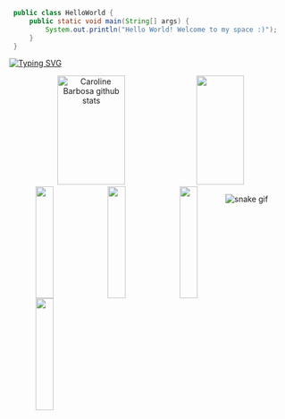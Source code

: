   ```java
   public class HelloWorld {
       public static void main(String[] args) {
           System.out.println("Hello World! Welcome to my space :)");
       }
   }
   ```
  
[![Typing SVG](https://readme-typing-svg.herokuapp.com/?color=006400&size=35&center=true&vCenter=true&width=1000&lines=Hello+World!+Welcome+to+my+space+:%29)](https://git.io/typing-svg)


<div align="center">  
  <img width="49%" height="195px" src="https://github-readme-stats-sigma-five.vercel.app/api?username=matheusBenedihtCaldeira&show_icons=true&count_private=true&hide_border=true&title_color=ffffff&icon_color=006400&text_color=c9d1d9&bg_color=0d1117" alt="Caroline Barbosa github stats" /> 
  <img width="41%" height="195px" src="https://github-readme-stats-sigma-five.vercel.app/api/top-langs/?username=matheusBenedihtCaldeira&layout=compact&hide_border=true&title_color=ffffff&text_color=ffffff&bg_color=0d1117" />
  <img align="left" width="25%" height="200px" src="https://preview.redd.it/ba9hhksr38a71.gif?width=1680&auto=webp&s=5ec3296ada9392f7d7c876148c666360a4c1e7af" />
  <img align="left" width="25%" height="200px" src="https://cdn.dribbble.com/users/990491/screenshots/8699356/media/a49173b60c9b17e24d9b12d4383a7ac2.gif" />
  <img align="left" width="25%" height="200px" src="https://images-wixmp-ed30a86b8c4ca887773594c2.wixmp.com/f/212168da-ee3e-4487-b9f2-28d245ecb3d6/dfc40yr-f1a3f82d-5f80-48c8-9246-f9c16f3ba3a2.gif?token=eyJ0eXAiOiJKV1QiLCJhbGciOiJIUzI1NiJ9.eyJzdWIiOiJ1cm46YXBwOjdlMGQxODg5ODIyNjQzNzNhNWYwZDQxNWVhMGQyNmUwIiwiaXNzIjoidXJuOmFwcDo3ZTBkMTg4OTgyMjY0MzczYTVmMGQ0MTVlYTBkMjZlMCIsIm9iaiI6W1t7InBhdGgiOiJcL2ZcLzIxMjE2OGRhLWVlM2UtNDQ4Ny1iOWYyLTI4ZDI0NWVjYjNkNlwvZGZjNDB5ci1mMWEzZjgyZC01ZjgwLTQ4YzgtOTI0Ni1mOWMxNmYzYmEzYTIuZ2lmIn1dXSwiYXVkIjpbInVybjpzZXJ2aWNlOmZpbGUuZG93bmxvYWQiXX0.6geODoGCl2sPb-slg3RZG7hXWVa6wL02wdQdIokod0Y" />
    <img align="left" width="25%" height="200px" src="https://preview.redd.it/o2u14zjv0ej71.gif?width=640&auto=webp&s=992ded13c22fb8b5e5480f83beb87a2b5d72cf8f" />
</div>


![snake gif](https://github.com/matheusBenedihtCaldeira/matheusBenedihtCaldeira/blob/output/github-contribution-grid-snake.svg)
